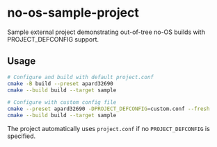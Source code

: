 # no-os-sample-project

Sample external project demonstrating out-of-tree no-OS builds with PROJECT_DEFCONFIG support.

## Usage

```bash
# Configure and build with default project.conf
cmake -B build --preset apard32690
cmake --build build --target sample

# Configure with custom config file
cmake --preset apard32690 -DPROJECT_DEFCONFIG=custom.conf --fresh
cmake --build build --target sample
```

The project automatically uses `project.conf` if no `PROJECT_DEFCONFIG` is specified.